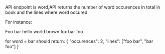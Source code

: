 API endpoint is word,API returns the number of  word occurences in total
in book and the lines where word occured

For instance:

Foo bar
hello world
brown fox
bar foo

for word = bar
should return:
 {
	"occurences": 2,
	"lines": ["foo bar", "bar foo"]
}
